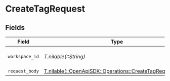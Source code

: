# CreateTagRequest


## Fields

| Field                                                                                                        | Type                                                                                                         | Required                                                                                                     | Description                                                                                                  |
| ------------------------------------------------------------------------------------------------------------ | ------------------------------------------------------------------------------------------------------------ | ------------------------------------------------------------------------------------------------------------ | ------------------------------------------------------------------------------------------------------------ |
| `workspace_id`                                                                                               | *T.nilable(::String)*                                                                                        | :heavy_minus_sign:                                                                                           | The ID of the workspace.                                                                                     |
| `request_body`                                                                                               | [T.nilable(::OpenApiSDK::Operations::CreateTagRequestBody)](../../models/operations/createtagrequestbody.md) | :heavy_minus_sign:                                                                                           | N/A                                                                                                          |